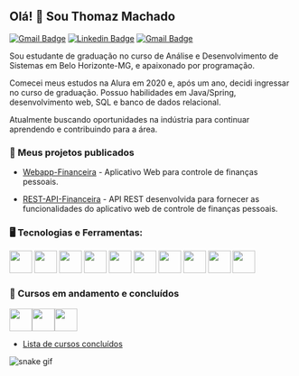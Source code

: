  <h2 align="left">Olá! 👋 Sou Thomaz Machado</h2>

[![Gmail Badge](https://img.shields.io/badge/-thomazcm@gmail.com-c14438?style=flat-square&logo=Gmail&logoColor=white&link=mailto:thomazcm@gmail.com)](mailto:thomazcm@gmail.com) [![Linkedin Badge](https://img.shields.io/badge/-Thomaz-blue?style=flat-square&logo=Linkedin&logoColor=white&link=https://www.linkedin.com/in/tgmarinho/)](https://www.linkedin.com/in/tgmarinho/)  [![Gmail Badge](https://img.shields.io/badge/-thomaz.cm-c14438?style=flat-square&logo=Instagram&logoColor=white&link=https://www.instagram.com/thomaz.cm/)](https://www.instagram.com/thomaz.cm/)

Sou estudante de graduação no curso de Análise e Desenvolvimento de Sistemas em Belo Horizonte-MG, e apaixonado por programação. 

Comecei meus estudos na Alura em 2020 e, após um ano, decidi ingressar no curso de graduação. Possuo habilidades em Java/Spring, desenvolvimento web, SQL e banco de dados relacional.

Atualmente buscando oportunidades na indústria para continuar aprendendo e contribuindo para a área.


### 🔧 Meus projetos publicados
- [Webapp-Financeira](https://webapp-financeira.herokuapp.com/) - Aplicativo Web para controle de finanças pessoais.

- [REST-API-Financeira](https://github.com/thomazcm/rest-api-financeira) - API REST desenvolvida para fornecer as funcionalidades do aplicativo web de controle de finanças pessoais.

### 🖥️ Tecnologias e Ferramentas: 
<div display:flex>
<img  src="https://cdn.jsdelivr.net/gh/devicons/devicon/icons/java/java-original.svg"  width="40"  height="40"/>
<img  src="https://cdn.jsdelivr.net/gh/devicons/devicon/icons/spring/spring-original.svg"  width="40"  height="40"/>
<img  src="https://cdn.jsdelivr.net/gh/devicons/devicon/icons/git/git-original.svg"  width="40"  height="40"/>
<img  src="https://cdn.jsdelivr.net/gh/devicons/devicon/icons/javascript/javascript-original.svg"  width="40"  height="40"/>
<img src="https://cdn.jsdelivr.net/gh/devicons/devicon/icons/html5/html5-original.svg" width="40" height="40"/>
<img src="https://cdn.jsdelivr.net/gh/devicons/devicon/icons/css3/css3-original.svg" width="40" height="40"/>
<img  src="https://cdn.jsdelivr.net/gh/devicons/devicon/icons/mysql/mysql-original.svg"  width="40"  height="40"/>
<img  src="https://cdn.jsdelivr.net/gh/devicons/devicon/icons/bootstrap/bootstrap-original.svg"  width="40"  height="40"/>
<img  src="https://cdn.jsdelivr.net/gh/devicons/devicon/icons/vuejs/vuejs-original.svg"  width="40"  height="40"/>
<img  src="https://cdn.jsdelivr.net/gh/devicons/devicon/icons/mongodb/mongodb-original.svg"  width="40"  height="40"/>
</div>

### 📙 Cursos em andamento e concluídos

<img src="https://cdn.jsdelivr.net/gh/devicons/devicon/icons/amazonwebservices/amazonwebservices-original.svg" width="40" height="40" /><img src="https://cdn.jsdelivr.net/gh/devicons/devicon/icons/docker/docker-original.svg" width="40" height="40" /><img src="https://cdn.jsdelivr.net/gh/devicons/devicon/icons/linux/linux-original.svg" width="40" height="40" />

- [Lista de cursos concluídos](https://cursos.alura.com.br/user/thomazcm/fullCertificate/584f64b23a28f06244f5e5a63bcb0a16)

![snake gif](https://github.com/thomazcm/thomazcm/blob/output/github-contribution-grid-snake.gif)


